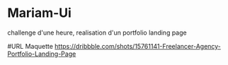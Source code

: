 # Mariam-Ui
challenge d'une heure, realisation d'un portfolio landing page


#URL Maquette
https://dribbble.com/shots/15761141-Freelancer-Agency-Portfolio-Landing-Page
